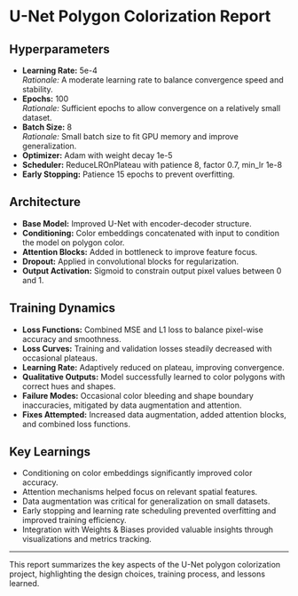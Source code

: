 # U-Net Polygon Colorization Report

## Hyperparameters

- **Learning Rate:** 5e-4  
  *Rationale:* A moderate learning rate to balance convergence speed and stability.  
- **Epochs:** 100  
  *Rationale:* Sufficient epochs to allow convergence on a relatively small dataset.  
- **Batch Size:** 8  
  *Rationale:* Small batch size to fit GPU memory and improve generalization.  
- **Optimizer:** Adam with weight decay 1e-5  
- **Scheduler:** ReduceLROnPlateau with patience 8, factor 0.7, min_lr 1e-8  
- **Early Stopping:** Patience 15 epochs to prevent overfitting.

## Architecture

- **Base Model:** Improved U-Net with encoder-decoder structure.  
- **Conditioning:** Color embeddings concatenated with input to condition the model on polygon color.  
- **Attention Blocks:** Added in bottleneck to improve feature focus.  
- **Dropout:** Applied in convolutional blocks for regularization.  
- **Output Activation:** Sigmoid to constrain output pixel values between 0 and 1.

## Training Dynamics

- **Loss Functions:** Combined MSE and L1 loss to balance pixel-wise accuracy and smoothness.  
- **Loss Curves:** Training and validation losses steadily decreased with occasional plateaus.  
- **Learning Rate:** Adaptively reduced on plateau, improving convergence.  
- **Qualitative Outputs:** Model successfully learned to color polygons with correct hues and shapes.  
- **Failure Modes:** Occasional color bleeding and shape boundary inaccuracies, mitigated by data augmentation and attention.  
- **Fixes Attempted:** Increased data augmentation, added attention blocks, and combined loss functions.

## Key Learnings

- Conditioning on color embeddings significantly improved color accuracy.  
- Attention mechanisms helped focus on relevant spatial features.  
- Data augmentation was critical for generalization on small datasets.  
- Early stopping and learning rate scheduling prevented overfitting and improved training efficiency.  
- Integration with Weights & Biases provided valuable insights through visualizations and metrics tracking.

---

This report summarizes the key aspects of the U-Net polygon colorization project, highlighting the design choices, training process, and lessons learned.

